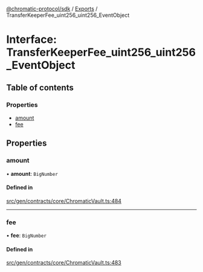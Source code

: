 [@chromatic-protocol/sdk](../README.md) / [Exports](../modules.md) / TransferKeeperFee\_uint256\_uint256\_EventObject

# Interface: TransferKeeperFee\_uint256\_uint256\_EventObject

## Table of contents

### Properties

- [amount](TransferKeeperFee_uint256_uint256_EventObject.md#amount)
- [fee](TransferKeeperFee_uint256_uint256_EventObject.md#fee)

## Properties

### amount

• **amount**: `BigNumber`

#### Defined in

[src/gen/contracts/core/ChromaticVault.ts:484](https://github.com/chromatic-protocol/sdk/blob/27c8c90/src/gen/contracts/core/ChromaticVault.ts#L484)

___

### fee

• **fee**: `BigNumber`

#### Defined in

[src/gen/contracts/core/ChromaticVault.ts:483](https://github.com/chromatic-protocol/sdk/blob/27c8c90/src/gen/contracts/core/ChromaticVault.ts#L483)
